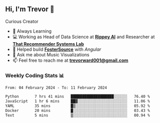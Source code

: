 ## Hi, I'm Trevor 👋

Curious Creator

- 🌱 Always Learning
- 💻 Working as Head of Data Science at [**Rippey AI**](https://rippey.ai/) and Researcher at [**That Recommender Systems Lab**](https://github.com/that-recsys-lab)
- 🔧 Helped build [**FosterSource**](https://github.com/blueprintboulder/f21s22-foster-source.git) with _Angular_
- 💬 Ask me about Music Visualizations
- 📫 Feel free to reach me at **<a href="mailto:trevorward001@gmail.com">trevorward001@gmail.com<a>**

### Weekly Coding Stats 📊
<!--START_SECTION:waka-->

```txt
From: 04 February 2024 - To: 11 February 2024

Python       7 hrs 41 mins   ███████████████████░░░░░░   76.40 %
JavaScript   1 hr 6 mins     ██▓░░░░░░░░░░░░░░░░░░░░░░   11.06 %
YAML         35 mins         █▒░░░░░░░░░░░░░░░░░░░░░░░   05.92 %
Docker       20 mins         █░░░░░░░░░░░░░░░░░░░░░░░░   03.43 %
Text         5 mins          ▒░░░░░░░░░░░░░░░░░░░░░░░░   00.94 %
```

<!--END_SECTION:waka-->

<!--

Here are some ideas to get you started:

- 🔭 I’m currently working on (way to add branches committed on)
- 🌱 I’m currently learning Web Frameworks and Machine Learning! (Lisp, JS (react & angular), Python, and __)
- 💬 Ask me about ...
- 📫 How to reach me: 
- 😄 Pronouns: He/Him/His
- ⚡ Fun fact: ...

that-recsys-lab
-->
